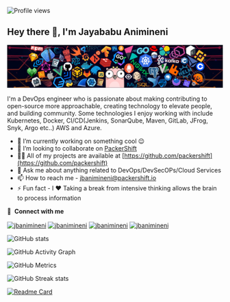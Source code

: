 ![Profile views](https://gpvc.arturio.dev/jbanimineni)

## Hey there 👋, I'm Jayababu Animineni

![Header](./header_1.png)

I'm a DevOps engineer who is passionate about making contributing to open-source more approachable, creating technology to elevate people, and building community. Some technologies I enjoy working with include Kubernetes, Docker, CI/CD(Jenkins, SonarQube, Maven, GitLab, JFrog, Snyk, Argo etc..) AWS and Azure.

- 🔭 I’m currently working on something cool 😉
- 👯 I’m looking to collaborate on [PackerShift](https://github.com/packershift)
- 👨‍💻 All of my projects are available at [https://github.com/packershift](https://github.com/packershift)
- 💬 Ask me about anything related to DevOps/DevSecOPs/Cloud Services
- 📫 How to reach me - jbanimineni@packershift.io
- ⚡ Fun fact - I ❤️ Taking a break from intensive thinking allows the brain to process information

🔗 &nbsp;**Connect with me**
<p align="left">
<a href="https://twitter.com/jbanimineni" target="blank"><img align="center" src="https://raw.githubusercontent.com/rahuldkjain/github-profile-readme-generator/master/src/images/icons/Social/twitter.svg" alt="jbanimineni" height="30" width="40" /></a>
<a href="https://linkedin.com/in/jbanimineni" target="blank"><img align="center" src="https://raw.githubusercontent.com/rahuldkjain/github-profile-readme-generator/master/src/images/icons/Social/linked-in-alt.svg" alt="jbanimineni" height="30" width="40" /></a>
<a href="https://instagram.com/jbanimineni" target="blank"><img align="center" src="https://raw.githubusercontent.com/rahuldkjain/github-profile-readme-generator/master/src/images/icons/Social/instagram.svg" alt="jbanimineni" height="30" width="40" /></a>
<a href="https://discord.gg/jbanimineni" target="blank"><img align="center" src="https://raw.githubusercontent.com/rahuldkjain/github-profile-readme-generator/master/src/images/icons/Social/discord.svg" alt="jbanimineni" height="30" width="40" /></a>
</p>

![GitHub stats](https://github-readme-stats.vercel.app/api?username=jbanimineni&show_icons=true&theme=synthwave) 

![GitHub Activity Graph](https://activity-graph.herokuapp.com/graph?username=jbanimineni)

![GitHub Metrics](https://metrics.lecoq.io/jbanimineni?template=classic&base.indepth=true&base.hireable=true&base=header%2C%20activity%2C%20community%2C%20repositories%2C%20metadata&base.indepth=true&base.hireable=true&base.skip=false&config.timezone=Asia%2FCalcutta) 

![GitHub Streak stats](https://github-readme-streak-stats.herokuapp.com/?user=jbanimineni&show_icons=true&theme=shades-of-purple)

[![Readme Card](https://github-readme-stats.vercel.app/api/pin/?username=packershift&repo=docker-actions-builder&theme=prussian)](https://github.com/packershift/docker-actions-builder)
